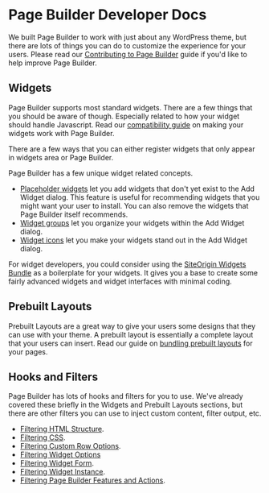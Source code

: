 # Page Builder Developer Docs

We built Page Builder to work with just about any WordPress theme, but there are lots of things you can do to customize the experience for your users. Please read our [Contributing to Page Builder](./page-builder/contributing.md) guide if you'd like to help improve Page Builder.

## Widgets

Page Builder supports most standard widgets. There are a few things that you should be aware of though. Especially related to how your widget should handle Javascript. Read our [compatibility guide](./page-builder/widget-compatibility.md) on making your widgets work with Page Builder.

There are a few ways that you can either register widgets that only appear in widgets area or Page Builder.

Page Builder has a few unique widget related concepts.

- [Placeholder widgets](./page-builder/placeholder-widgets.md) let you add widgets that don't yet exist to the Add Widget dialog. This feature is useful for recommending widgets that you might want your user to install. You can also remove the widgets that Page Builder itself recommends.
- [Widget groups](./page-builder/widget-groups.md) let you organize your widgets within the Add Widget dialog.
- [Widget icons](./page-builder/widget-icons.md) let you make your widgets stand out in the Add Widget dialog.

For widget developers, you could consider using the [SiteOrigin Widgets Bundle](./widgets-bundle.md) as a boilerplate for your widgets. It gives you a base to create some fairly advanced widgets and widget interfaces with minimal coding.

## Prebuilt Layouts

Prebuilt Layouts are a great way to give your users some designs that they can use with your theme. A prebuilt layout is essentially a complete layout that your users can insert. Read our guide on [bundling prebuilt layouts](./page-builder/bundling-prebuilt.md) for your pages.

## Hooks and Filters

Page Builder has lots of hooks and filters for you to use. We've already covered these briefly in the Widgets and Prebuilt Layouts sections, but there are other filters you can use to inject custom content, filter output, etc.

- [Filtering HTML Structure](./page-builder/hooks/html.md).
- [Filtering CSS](./page-builder/hooks/css.md).
- [Filtering Custom Row Options](./page-builder/hooks/custom-row-settings.md).
- [Filtering Widget Options](./page-builder/hooks/custom-row-settings.md)
- [Filtering Widget Form](./page-builder/hooks/widget-form.md).
- [Filtering Widget Instance](./page-builder/hooks/widget-instance.md).
- [Filtering Page Builder Features and Actions](./page-builder/hooks/builder-features-actions.md).
